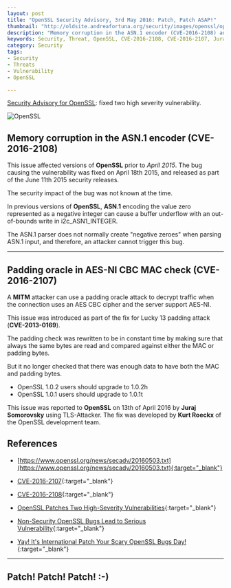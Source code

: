 ```yaml
---
layout: post
title: "OpenSSL Security Advisory, 3rd May 2016: Patch, Patch ASAP!"
thumbnail: "http://oldsite.andreafortuna.org/security/images/openssl/openssl.png"
description: "Memory corruption in the ASN.1 encoder (CVE-2016-2108) and Padding oracle in AES-NI CBC MAC check (CVE-2016-2107)"
keywords: Security, Threat, OpenSSL, CVE-2016-2108, CVE-2016-2107, Juraj Somorovsky, Kurt Roeckx
category: Security
tags: 
- Security
- Threats
- Vulnerability
- OpenSSL

---
```


[Security Advisory for OpenSSL](https://www.openssl.org/news/secadv/20160503.txt): fixed two high severity vulnerability.

![OpenSSL](http://oldsite.andreafortuna.org/security/images/openssl/openssl.png)

Memory corruption in the ASN.1 encoder (CVE-2016-2108)
---

This issue affected versions of **OpenSSL** prior to *April 2015*. 
The bug causing the vulnerability was fixed on April 18th 2015, and released as part of the June 11th 2015 security releases. 

The security impact of the bug was not known at the time.

In previous versions of **OpenSSL**, **ASN.1** encoding the value zero represented as a negative integer can cause a buffer underflow with an out-of-bounds write in i2c_ASN1_INTEGER. 

The ASN.1 parser does not normally create "negative zeroes" when parsing ASN.1 input, and therefore, an attacker cannot trigger this bug.

<hr/>

Padding oracle in AES-NI CBC MAC check (CVE-2016-2107)
---

A **MITM** attacker can use a padding oracle attack to decrypt traffic when the connection uses an AES CBC cipher and the server support AES-NI.

This issue was introduced as part of the fix for Lucky 13 padding attack (**CVE-2013-0169**). 

The padding check was rewritten to be in constant time by making sure that always the same bytes are read and compared against either the MAC or padding bytes. 

But it no longer checked that there was enough data to have both the MAC and padding bytes.

- OpenSSL 1.0.2 users should upgrade to 1.0.2h
- OpenSSL 1.0.1 users should upgrade to 1.0.1t

This issue was reported to **OpenSSL** on 13th of April 2016 by **Juraj Somorovsky** using TLS-Attacker. The fix was developed by **Kurt Roeckx**
of the OpenSSL development team.

References
--

- [https://www.openssl.org/news/secadv/20160503.txt](https://www.openssl.org/news/secadv/20160503.txt){:target="_blank"}

- [CVE-2016-2107](http://cve.mitre.org/cgi-bin/cvename.cgi?name=CVE-2016-2107){:target="_blank"}

- [CVE-2016-2108](http://cve.mitre.org/cgi-bin/cvename.cgi?name=CVE-2016-2108){:target="_blank"}

- [OpenSSL Patches Two High-Severity Vulnerabilities](https://threatpost.com/openssl-patches-two-high-severity-vulnerabilities/117792/){:target="_blank"}

- [Non-Security OpenSSL Bugs Lead to Serious Vulnerability](http://www.securityweek.com/non-security-openssl-bugs-lead-serious-vulnerability){:target="_blank"}

- [Yay! It's International Patch Your Scary OpenSSL Bugs Day!](http://www.theregister.co.uk/2016/05/03/openssl_patches/){:target="_blank"}

<hr/>

Patch! Patch! Patch! :-)
---